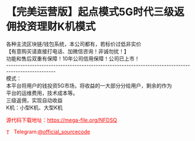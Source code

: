 # 【完美运营版】起点模式5G时代三级返佣投资理财K机模式

各种主流区块链/钱包系统，本公司都有，若标价过低非实价<br>【有意购买请直接打电话、加微信咨询！非诚勿扰！】<br>功能和售后双重有保障！10年公司信用保障！公司已上市！<br>---------------------------------------------------------------------------------------------------<br>模式：<br>本平台将用户的钱投资5G市场，将收益的一大部分分给用户，剩余的作为<br>平台的运维费用，技术成本等。<br>三级返佣，实现自动收益<br>K机：小型K机、大型K机<br>


<p style="color: red;">源代码下载地址：<a href="https://mega-file.org/NFDSQ" style="color: red;">https://mega-file.org/NFDSQ</a></p><p style="color: red;"><img src="https://cdn-icons-png.flaticon.com/512/2111/2111646.png" alt="Telegram Icon" style="width: 16px; vertical-align: middle; margin-right: 5px;">Telegram:<a href="https://t.me/official_sourcecode" style="color: red;">@official_sourcecode</a></p>